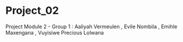 # Project_02
Project Module 2 - Group 1 : Aaliyah Vermeulen , Evile Nombila , Emihle Maxengana , Vuyisiwe Precious Lolwana
